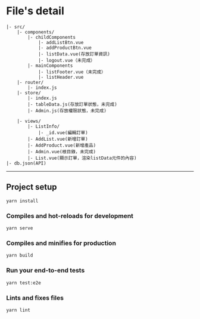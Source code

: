 # File's detail

```
|- src/
    |- components/
        |- childComponents
            |- addListBtn.vue
            |- addProductBtn.vue
            |- listData.vue(存放訂單資訊)
            |- logout.vue（未完成）
        |- mainComponents
            |- listFooter.vue（未完成）
            |- listHeader.vue
    |- router/
        |- index.js
    |- store/
        |- index.js
        |- tableData.js(存放訂單狀態，未完成)
        |- Admin.js(存放權限狀態，未完成)

    |- views/
        |- ListInfo/
            |- _id.vue(編輯訂單)
        |- AddList.vue(新增訂單)
        |- AddProduct.vue(新增產品)
        |- Admin.vue(根目錄，未完成)
        |- List.vue(顯示訂單，渲染listData元件的內容)
|- db.json(API)

```

---

## Project setup

```
yarn install
```

### Compiles and hot-reloads for development

```
yarn serve
```

### Compiles and minifies for production

```
yarn build
```

### Run your end-to-end tests

```
yarn test:e2e
```

### Lints and fixes files

```
yarn lint
```
